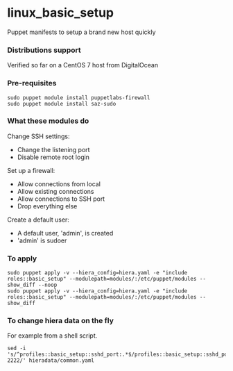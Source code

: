 # linux_basic_setup
Puppet manifests to setup a brand new host quickly

### Distributions support
Verified so far on a CentOS 7 host from DigitalOcean

### Pre-requisites
```
sudo puppet module install puppetlabs-firewall
sudo puppet module install saz-sudo
```

### What these modules do
Change SSH settings:
- Change the listening port
- Disable remote root login

Set up a firewall:
- Allow connections from local
- Allow existing connections
- Allow connections to SSH port
- Drop everything else

Create a default user:
- A default user, 'admin', is created
- 'admin' is sudoer

### To apply
```
sudo puppet apply -v --hiera_config=hiera.yaml -e "include roles::basic_setup" --modulepath=modules/:/etc/puppet/modules --show_diff --noop
sudo puppet apply -v --hiera_config=hiera.yaml -e "include roles::basic_setup" --modulepath=modules/:/etc/puppet/modules --show_diff
```


### To change hiera data on the fly
For example from a shell script.
```
sed -i 's/^profiles::basic_setup::sshd_port:.*$/profiles::basic_setup::sshd_port: 2222/' hieradata/common.yaml
```
